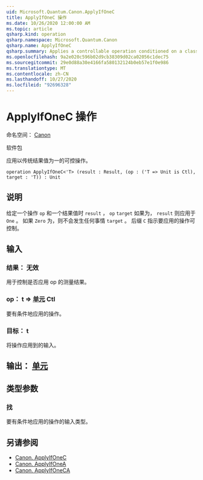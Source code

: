 ```yaml
---
uid: Microsoft.Quantum.Canon.ApplyIfOneC
title: ApplyIfOneC 操作
ms.date: 10/26/2020 12:00:00 AM
ms.topic: article
qsharp.kind: operation
qsharp.namespace: Microsoft.Quantum.Canon
qsharp.name: ApplyIfOneC
qsharp.summary: Applies a controllable operation conditioned on a classical result value being one.
ms.openlocfilehash: 9a2e020c596b02d9cb38309d02ca02056c1dec75
ms.sourcegitcommit: 29e0d88a30e4166fa580132124b0eb57e1f0e986
ms.translationtype: MT
ms.contentlocale: zh-CN
ms.lasthandoff: 10/27/2020
ms.locfileid: "92696328"
---
```

# <a name="applyifonec-operation"></a>ApplyIfOneC 操作

命名空间： [Canon](xref:Microsoft.Quantum.Canon)

软件包 [](https://nuget.org/packages/)


应用以传统结果值为一的可控操作。

```qsharp
operation ApplyIfOneC<'T> (result : Result, (op : ('T => Unit is Ctl), target : 'T)) : Unit
```


## <a name="description"></a>说明

给定一个操作 `op` 和一个结果值时 `result` ， `op` `target` 如果为， `result` 则应用于 `One` 。 如果 `Zero` 为，则不会发生任何事情 `target` 。
后缀 `C` 指示要应用的操作可控制。

## <a name="input"></a>输入

### <a name="result--__invalidresult__"></a>结果： __无效 <Result>__

用于控制是否应用 op 的测量结果。


### <a name="op--t--unit-ctl"></a>op： t => [单元](xref:microsoft.quantum.lang-ref.unit) Ctl

要有条件地应用的操作。


### <a name="target--t"></a>目标： t

将操作应用到的输入。



## <a name="output--unit"></a>输出： [单元](xref:microsoft.quantum.lang-ref.unit)



## <a name="type-parameters"></a>类型参数

### <a name="t"></a>找

要有条件地应用的操作的输入类型。

## <a name="see-also"></a>另请参阅

- [Canon. ApplyIfOneC](xref:Microsoft.Quantum.Canon.ApplyIfOneC)
- [Canon. ApplyIfOneA](xref:Microsoft.Quantum.Canon.ApplyIfOneA)
- [Canon. ApplyIfOneCA](xref:Microsoft.Quantum.Canon.ApplyIfOneCA)